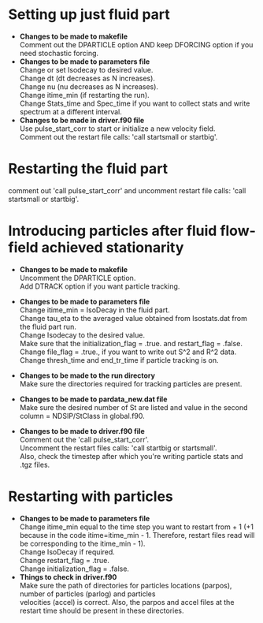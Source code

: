 # Setting up just fluid part
+ **Changes to be made to makefile**  
Comment out the DPARTICLE option AND keep DFORCING option if you need stochastic forcing.  
+ **Changes to be made to parameters file**  
Change or set Isodecay to desired value.  
Change dt (dt decreases as N increases).  
Change nu (nu decreases as N increases).  
Change itime_min (if restarting the run).  
Change Stats_time and Spec_time if you want to collect stats and write spectrum
at a different interval.  
+ **Changes to be made in driver.f90 file**  
Use pulse_start_corr to start or initialize a new velocity field.  
Comment out the restart file calls: 'call startsmall or startbig'.  

# Restarting the fluid part  
comment out 'call pulse_start_corr' and uncomment restart file calls: 'call startsmall or startbig'.  

# Introducing particles after fluid flow-field achieved stationarity  
+ **Changes to be made to makefile**  
Uncomment the DPARTICLE option.  
Add DTRACK option if you want particle tracking.  
+ **Changes to be made to parameters file**  
Change itime_min = IsoDecay in the fluid part.  
Change tau_eta to the averaged value obtained from Isostats.dat from the fluid part run.  
Change Isodecay to the desired value.  
Make sure that the initialization_flag = .true. and restart_flag = .false.  
Change file_flag = .true., if you want to write out S^2 and R^2 data.  
Change thresh_time and end_tr_time if particle tracking is on.  

+ **Changes to be made to the run directory**  
Make sure the directories required for tracking particles are present.

+ **Changes to be made to pardata_new.dat file**  
Make sure the desired number of St are listed and value in the second column = NDSIP/StClass in global.f90.  
+ **Changes to be made to driver.f90 file**  
Comment out the 'call pulse_start_corr'.  
Uncomment the restart files calls: 'call startbig or startsmall'.  
Also, check the timestep after which you're writing particle stats and .tgz files. 

# Restarting with particles  
+ **Changes to be made to parameters file**  
Change itime_min equal to the time step you want to restart from + 1 (+1 because in the 
code itime=itime_min - 1. Therefore, restart files read will be corresponding to the itime_min - 1).  
Change IsoDecay if required.  
Change restart_flag = .true.  
Change initialization_flag = .false.  
+ **Things to check in driver.f90**  
Make sure the path of directories for particles locations (parpos), number of particles (parlog) and particles  
velocities (accel) is correct. Also, the parpos and accel files at the restart time should be present in these 
directories.
